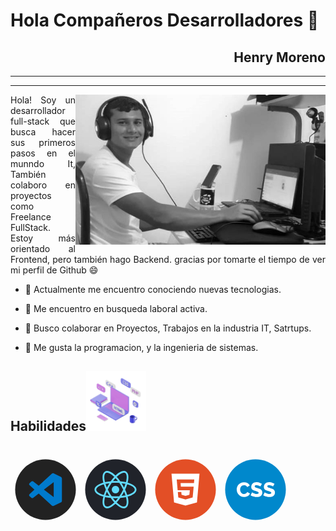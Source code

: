 
<!-- - 🔭 I’m currently working on ...
- 🌱 I’m currently learning ...
- 🤔 I’m looking for help with ...
- 💬 Ask me about ...
- 📫 How to reach me: ...
- 😄 Pronouns: ...
- ⚡ Fun fact: ... -->
 # Hola Compañeros Desarrolladores 👋



<div align="right">

## Henry Moreno
----
----
</div>

<img width="400" height="auto" src="./Henry.jpg" align="right"/>
<p align="justify">   
Hola! Soy un desarrollador full-stack 
que busca hacer sus primeros pasos en el munndo It,
También colaboro en proyectos como Freelance FullStack.
Estoy más orientado al Frontend, pero también hago Backend.
gracias por tomarte el tiempo de ver 
mi perfil de Github 😄 

- 🔭 Actualmente me encuentro conociendo nuevas tecnologias.

- 🌱 Me encuentro en busqueda laboral activa.

- 👯 Busco colaborar en Proyectos, Trabajos en la industria IT, Satrtups.

- 💬 Me gusta la programacion, y la ingenieria de sistemas.
</p>


<!-- link de programacion -->

<h2>Habilidades<img src="./skill.gif" width="96px"></h2>


######


[<?xml version="1.0" encoding="UTF-8" standalone="no"?><!-- Generator: Gravit.io --><svg xmlns="http://www.w3.org/2000/svg" xmlns:xlink="http://www.w3.org/1999/xlink" style="isolation:isolate" viewBox="0 0 150 150" width="112px" height="112px"><defs><clipPath id="_clipPath_nyVmrPhMj6MfkKRCT7IkpyQs9VNX1G3m"><rect width="150" height="150"/></clipPath></defs><g clip-path="url(#_clipPath_nyVmrPhMj6MfkKRCT7IkpyQs9VNX1G3m)"><circle vector-effect="non-scaling-stroke" cx="75" cy="75" r="65" fill="rgb(34,34,34)"/><path d=" M 107.691 47.403 L 93.208 40.434 C 91.53 39.626 89.525 39.967 88.209 41.284 L 60.473 66.587 L 48.393 57.416 C 47.269 56.563 45.696 56.633 44.652 57.583 L 40.776 61.107 C 40.165 61.662 39.817 62.449 39.816 63.274 C 39.816 64.1 40.163 64.887 40.773 65.443 L 51.249 75.001 L 40.773 84.559 C 40.163 85.115 39.816 85.903 39.816 86.728 C 39.817 87.554 40.165 88.341 40.776 88.896 L 44.655 92.417 C 45.699 93.367 47.272 93.437 48.396 92.584 L 60.476 83.413 L 88.212 108.716 C 89.527 110.033 91.531 110.374 93.208 109.566 L 107.697 102.597 C 109.219 101.862 110.185 100.322 110.184 98.633 L 110.184 51.367 C 110.184 49.677 109.215 48.136 107.691 47.403 L 107.691 47.403 Z  M 92.604 90.974 L 71.558 75.001 L 92.604 59.028 L 92.604 90.974 Z " fill="rgb(0,122,204)"/></g></svg>](https://code.visualstudio.com/)[<?xml version="1.0" encoding="UTF-8" standalone="no"?><!-- Generator: Gravit.io --><svg xmlns="http://www.w3.org/2000/svg" xmlns:xlink="http://www.w3.org/1999/xlink" style="isolation:isolate" viewBox="0 0 150 150" width="112px" height="112px"><circle vector-effect="non-scaling-stroke" cx="75" cy="75" r="65" fill="rgb(32,35,42)"/><path d=" M 75 66.977 C 72.134 66.977 69.486 68.506 68.053 70.988 C 66.621 73.469 66.621 76.527 68.053 79.009 C 69.486 81.491 72.134 83.019 75 83.019 C 77.866 83.019 80.514 81.491 81.947 79.009 C 83.379 76.527 83.379 73.469 81.947 70.988 C 80.514 68.506 77.866 66.977 75 66.977 L 75 66.977 Z  M 52.53 90.954 L 50.76 90.504 C 37.567 87.171 30 81.512 30 74.983 C 30 68.454 37.567 62.796 50.76 59.462 L 52.53 59.016 L 53.029 60.771 C 54.365 65.375 56.075 69.862 58.14 74.188 L 58.519 74.987 L 58.14 75.786 C 56.071 80.11 54.362 84.598 53.029 89.203 L 52.53 90.954 Z  M 49.939 63.561 C 39.911 66.377 33.757 70.686 33.757 74.983 C 33.757 79.277 39.911 83.586 49.939 86.406 C 51.165 82.505 52.646 78.69 54.371 74.983 C 52.644 71.277 51.163 67.462 49.939 63.561 L 49.939 63.561 Z  M 97.47 90.954 L 96.971 89.196 C 95.636 84.592 93.925 80.106 91.856 75.782 L 91.478 74.983 L 91.856 74.184 C 93.925 69.859 95.635 65.372 96.971 60.767 L 97.47 59.012 L 99.244 59.458 C 112.433 62.792 120 68.451 120 74.983 C 120 81.516 112.433 87.171 99.244 90.504 L 97.47 90.954 Z  M 95.629 74.983 C 97.429 78.879 98.917 82.708 100.061 86.406 C 110.093 83.586 116.243 79.277 116.243 74.983 C 116.243 70.686 110.089 66.381 100.061 63.561 C 98.837 67.462 97.356 71.277 95.629 74.983 L 95.629 74.983 Z  M 49.912 63.542 L 49.414 61.791 C 45.705 48.718 46.83 39.351 52.5 36.081 C 58.061 32.871 66.99 36.662 76.346 46.266 L 77.621 47.574 L 76.346 48.883 C 73.022 52.339 69.984 56.06 67.264 60.009 L 66.758 60.733 L 65.876 60.808 C 61.091 61.185 56.344 61.95 51.682 63.096 L 49.912 63.542 Z  M 57.022 38.679 C 56.018 38.679 55.129 38.897 54.379 39.328 C 50.651 41.477 49.991 48.947 52.56 59.027 C 56.556 58.138 60.606 57.51 64.684 57.148 C 67.037 53.803 69.607 50.616 72.379 47.608 C 66.529 41.912 60.99 38.679 57.022 38.679 Z  M 92.981 115.037 C 92.977 115.037 92.977 115.037 92.981 115.037 C 87.638 115.037 80.775 111.013 73.654 103.701 L 72.379 102.392 L 73.654 101.083 C 76.977 97.626 80.014 93.904 82.733 89.953 L 83.239 89.229 L 84.116 89.154 C 88.904 88.779 93.653 88.016 98.318 86.871 L 100.088 86.424 L 100.59 88.179 C 104.291 101.244 103.17 110.616 97.5 113.882 C 96.123 114.661 94.563 115.059 92.981 115.037 Z  M 77.621 102.358 C 83.471 108.054 89.01 111.287 92.977 111.287 L 92.981 111.287 C 93.983 111.287 94.875 111.069 95.621 110.638 C 99.349 108.489 100.013 101.016 97.44 90.936 C 93.443 91.826 89.392 92.454 85.312 92.814 C 82.963 96.162 80.393 99.35 77.621 102.358 L 77.621 102.358 Z  M 100.088 63.542 L 98.318 63.096 C 93.654 61.947 88.904 61.182 84.116 60.808 L 83.239 60.733 L 82.733 60.009 C 80.015 56.059 76.979 52.338 73.654 48.883 L 72.379 47.574 L 73.654 46.266 C 83.006 36.666 91.931 32.874 97.5 36.081 C 103.17 39.351 104.295 48.718 100.59 61.787 L 100.088 63.542 Z  M 85.313 57.148 C 89.595 57.538 93.664 58.172 97.44 59.027 C 100.013 48.947 99.349 41.477 95.621 39.328 C 91.916 37.187 84.953 40.468 77.621 47.608 C 80.392 50.616 82.961 53.803 85.312 57.148 L 85.313 57.148 Z  M 57.022 115.037 C 55.439 115.06 53.878 114.661 52.5 113.882 C 46.83 110.616 45.705 101.248 49.414 88.179 L 49.909 86.424 L 51.679 86.871 C 56.01 87.962 60.787 88.731 65.873 89.154 L 66.754 89.229 L 67.256 89.953 C 69.977 93.903 73.015 97.625 76.339 101.083 L 77.614 102.392 L 76.339 103.701 C 69.221 111.013 62.359 115.037 57.022 115.037 Z  M 52.56 90.936 C 49.988 101.016 50.651 108.489 54.379 110.638 C 58.08 112.749 65.04 109.494 72.379 102.358 C 69.608 99.348 67.038 96.16 64.684 92.814 C 60.606 92.454 56.556 91.826 52.56 90.936 L 52.56 90.936 Z  M 75 93.291 C 71.914 93.291 68.741 93.156 65.565 92.893 L 64.684 92.818 L 64.178 92.094 C 62.381 89.513 60.692 86.858 59.115 84.137 C 57.543 81.414 56.084 78.626 54.742 75.782 L 54.368 74.983 L 54.743 74.184 C 56.084 71.34 57.543 68.553 59.115 65.829 C 60.668 63.144 62.374 60.467 64.178 57.872 L 64.684 57.148 L 65.565 57.073 C 71.845 56.541 78.159 56.541 84.439 57.073 L 85.316 57.148 L 85.819 57.872 C 89.416 63.036 92.573 68.493 95.258 74.184 L 95.636 74.983 L 95.258 75.782 C 92.579 81.477 89.422 86.934 85.819 92.094 L 85.316 92.818 L 84.439 92.893 C 81.263 93.156 78.086 93.291 75 93.291 Z  M 66.761 89.226 C 72.311 89.642 77.689 89.642 83.243 89.226 C 86.343 84.693 89.096 79.932 91.477 74.983 C 89.1 70.032 86.346 65.27 83.239 60.741 C 77.754 60.324 72.246 60.324 66.761 60.741 C 63.653 65.269 60.898 70.031 58.523 74.983 C 60.907 79.931 63.661 84.692 66.761 89.226 L 66.761 89.226 Z " fill="rgb(97,218,251)"/></svg>](https://es.reactjs.org/)[<?xml version="1.0" encoding="UTF-8" standalone="no"?><!-- Generator: Gravit.io --><svg xmlns="http://www.w3.org/2000/svg" xmlns:xlink="http://www.w3.org/1999/xlink" style="isolation:isolate" viewBox="0 0 150 150" width="112px" height="112px"><circle vector-effect="non-scaling-stroke" cx="75" cy="75" r="65" fill="rgb(227,79,38)"/><path d=" M 45 40.714 L 105 40.714 L 99.543 102.323 L 74.934 109.286 L 50.466 102.32 L 45 40.714 Z  M 65.089 68.571 L 64.426 60.806 L 93.166 60.814 L 93.823 53.323 L 56.177 53.314 L 58.171 76.2 L 84.246 76.2 L 83.314 85.989 L 75 88.286 L 66.557 85.971 L 66.02 79.943 L 58.566 79.943 L 59.509 91.86 L 75 96.003 L 90.369 91.88 L 92.494 68.574 L 65.089 68.574 L 65.089 68.571 Z " fill="rgb(255,255,255)"/></svg>](https://developer.mozilla.org/es/docs/Web/HTML)[<?xml version="1.0" encoding="UTF-8" standalone="no"?><!-- Generator: Gravit.io --><svg xmlns="http://www.w3.org/2000/svg" xmlns:xlink="http://www.w3.org/1999/xlink" style="isolation:isolate" viewBox="0 0 150 150" width="112px" height="112px"><circle vector-effect="non-scaling-stroke" cx="75" cy="75" r="65" fill="rgb(0,136,204)"/><path d=" M 34.688 74.648 L 34.688 74.648 L 34.688 74.648 Q 34.688 71.832 35.744 69.038 L 35.744 69.038 L 35.744 69.038 Q 36.8 66.244 38.824 64.044 L 38.824 64.044 L 38.824 64.044 Q 40.848 61.844 43.752 60.48 L 43.752 60.48 L 43.752 60.48 Q 46.656 59.116 50.352 59.116 L 50.352 59.116 L 50.352 59.116 Q 54.752 59.116 57.986 61.008 L 57.986 61.008 L 57.986 61.008 Q 61.22 62.9 62.804 65.936 L 62.804 65.936 L 57.26 69.808 L 57.26 69.808 Q 56.732 68.576 55.918 67.762 L 55.918 67.762 L 55.918 67.762 Q 55.104 66.948 54.136 66.442 L 54.136 66.442 L 54.136 66.442 Q 53.168 65.936 52.156 65.738 L 52.156 65.738 L 52.156 65.738 Q 51.144 65.54 50.176 65.54 L 50.176 65.54 L 50.176 65.54 Q 48.108 65.54 46.568 66.376 L 46.568 66.376 L 46.568 66.376 Q 45.028 67.212 44.016 68.532 L 44.016 68.532 L 44.016 68.532 Q 43.004 69.852 42.52 71.524 L 42.52 71.524 L 42.52 71.524 Q 42.036 73.196 42.036 74.912 L 42.036 74.912 L 42.036 74.912 Q 42.036 76.76 42.608 78.476 L 42.608 78.476 L 42.608 78.476 Q 43.18 80.192 44.258 81.512 L 44.258 81.512 L 44.258 81.512 Q 45.336 82.832 46.854 83.602 L 46.854 83.602 L 46.854 83.602 Q 48.372 84.372 50.264 84.372 L 50.264 84.372 L 50.264 84.372 Q 51.232 84.372 52.266 84.13 L 52.266 84.13 L 52.266 84.13 Q 53.3 83.888 54.246 83.382 L 54.246 83.382 L 54.246 83.382 Q 55.192 82.876 55.984 82.062 L 55.984 82.062 L 55.984 82.062 Q 56.776 81.248 57.26 80.06 L 57.26 80.06 L 63.156 83.536 L 63.156 83.536 Q 62.452 85.252 61.066 86.616 L 61.066 86.616 L 61.066 86.616 Q 59.68 87.98 57.876 88.904 L 57.876 88.904 L 57.876 88.904 Q 56.072 89.828 54.048 90.312 L 54.048 90.312 L 54.048 90.312 Q 52.024 90.796 50.088 90.796 L 50.088 90.796 L 50.088 90.796 Q 46.7 90.796 43.862 89.41 L 43.862 89.41 L 43.862 89.41 Q 41.024 88.024 38.978 85.736 L 38.978 85.736 L 38.978 85.736 Q 36.932 83.448 35.81 80.544 L 35.81 80.544 L 35.81 80.544 Q 34.688 77.64 34.688 74.648 Z  M 88.676 62.46 L 85.508 68.444 L 85.508 68.444 Q 85.376 68.268 84.584 67.784 L 84.584 67.784 L 84.584 67.784 Q 83.792 67.3 82.604 66.772 L 82.604 66.772 L 82.604 66.772 Q 81.416 66.244 80.008 65.848 L 80.008 65.848 L 80.008 65.848 Q 78.6 65.452 77.192 65.452 L 77.192 65.452 L 77.192 65.452 Q 73.32 65.452 73.32 68.048 L 73.32 68.048 L 73.32 68.048 Q 73.32 68.84 73.738 69.368 L 73.738 69.368 L 73.738 69.368 Q 74.156 69.896 74.97 70.314 L 74.97 70.314 L 74.97 70.314 Q 75.784 70.732 77.016 71.084 L 77.016 71.084 L 77.016 71.084 Q 78.248 71.436 79.876 71.876 L 79.876 71.876 L 79.876 71.876 Q 82.12 72.492 83.924 73.218 L 83.924 73.218 L 83.924 73.218 Q 85.728 73.944 86.982 75.022 L 86.982 75.022 L 86.982 75.022 Q 88.236 76.1 88.918 77.64 L 88.918 77.64 L 88.918 77.64 Q 89.6 79.18 89.6 81.336 L 89.6 81.336 L 89.6 81.336 Q 89.6 83.976 88.61 85.802 L 88.61 85.802 L 88.61 85.802 Q 87.62 87.628 85.992 88.75 L 85.992 88.75 L 85.992 88.75 Q 84.364 89.872 82.252 90.378 L 82.252 90.378 L 82.252 90.378 Q 80.14 90.884 77.896 90.884 L 77.896 90.884 L 77.896 90.884 Q 76.18 90.884 74.376 90.62 L 74.376 90.62 L 74.376 90.62 Q 72.572 90.356 70.856 89.85 L 70.856 89.85 L 70.856 89.85 Q 69.14 89.344 67.534 88.64 L 67.534 88.64 L 67.534 88.64 Q 65.928 87.936 64.564 87.012 L 64.564 87.012 L 67.732 80.72 L 67.732 80.72 Q 67.908 80.94 68.876 81.556 L 68.876 81.556 L 68.876 81.556 Q 69.844 82.172 71.274 82.788 L 71.274 82.788 L 71.274 82.788 Q 72.704 83.404 74.464 83.888 L 74.464 83.888 L 74.464 83.888 Q 76.224 84.372 78.028 84.372 L 78.028 84.372 L 78.028 84.372 Q 81.856 84.372 81.856 82.04 L 81.856 82.04 L 81.856 82.04 Q 81.856 81.16 81.284 80.588 L 81.284 80.588 L 81.284 80.588 Q 80.712 80.016 79.7 79.554 L 79.7 79.554 L 79.7 79.554 Q 78.688 79.092 77.302 78.696 L 77.302 78.696 L 77.302 78.696 Q 75.916 78.3 74.288 77.816 L 74.288 77.816 L 74.288 77.816 Q 72.132 77.156 70.548 76.386 L 70.548 76.386 L 70.548 76.386 Q 68.964 75.616 67.93 74.604 L 67.93 74.604 L 67.93 74.604 Q 66.896 73.592 66.39 72.272 L 66.39 72.272 L 66.39 72.272 Q 65.884 70.952 65.884 69.192 L 65.884 69.192 L 65.884 69.192 Q 65.884 66.728 66.808 64.836 L 66.808 64.836 L 66.808 64.836 Q 67.732 62.944 69.316 61.646 L 69.316 61.646 L 69.316 61.646 Q 70.9 60.348 72.99 59.688 L 72.99 59.688 L 72.99 59.688 Q 75.08 59.028 77.412 59.028 L 77.412 59.028 L 77.412 59.028 Q 79.04 59.028 80.624 59.336 L 80.624 59.336 L 80.624 59.336 Q 82.208 59.644 83.66 60.128 L 83.66 60.128 L 83.66 60.128 Q 85.112 60.612 86.366 61.228 L 86.366 61.228 L 86.366 61.228 Q 87.62 61.844 88.676 62.46 L 88.676 62.46 L 88.676 62.46 Z  M 115.736 62.46 L 112.568 68.444 L 112.568 68.444 Q 112.436 68.268 111.644 67.784 L 111.644 67.784 L 111.644 67.784 Q 110.852 67.3 109.664 66.772 L 109.664 66.772 L 109.664 66.772 Q 108.476 66.244 107.068 65.848 L 107.068 65.848 L 107.068 65.848 Q 105.66 65.452 104.252 65.452 L 104.252 65.452 L 104.252 65.452 Q 100.38 65.452 100.38 68.048 L 100.38 68.048 L 100.38 68.048 Q 100.38 68.84 100.798 69.368 L 100.798 69.368 L 100.798 69.368 Q 101.216 69.896 102.03 70.314 L 102.03 70.314 L 102.03 70.314 Q 102.844 70.732 104.076 71.084 L 104.076 71.084 L 104.076 71.084 Q 105.308 71.436 106.936 71.876 L 106.936 71.876 L 106.936 71.876 Q 109.18 72.492 110.984 73.218 L 110.984 73.218 L 110.984 73.218 Q 112.788 73.944 114.042 75.022 L 114.042 75.022 L 114.042 75.022 Q 115.296 76.1 115.978 77.64 L 115.978 77.64 L 115.978 77.64 Q 116.66 79.18 116.66 81.336 L 116.66 81.336 L 116.66 81.336 Q 116.66 83.976 115.67 85.802 L 115.67 85.802 L 115.67 85.802 Q 114.68 87.628 113.052 88.75 L 113.052 88.75 L 113.052 88.75 Q 111.424 89.872 109.312 90.378 L 109.312 90.378 L 109.312 90.378 Q 107.2 90.884 104.956 90.884 L 104.956 90.884 L 104.956 90.884 Q 103.24 90.884 101.436 90.62 L 101.436 90.62 L 101.436 90.62 Q 99.632 90.356 97.916 89.85 L 97.916 89.85 L 97.916 89.85 Q 96.2 89.344 94.594 88.64 L 94.594 88.64 L 94.594 88.64 Q 92.988 87.936 91.624 87.012 L 91.624 87.012 L 94.792 80.72 L 94.792 80.72 Q 94.968 80.94 95.936 81.556 L 95.936 81.556 L 95.936 81.556 Q 96.904 82.172 98.334 82.788 L 98.334 82.788 L 98.334 82.788 Q 99.764 83.404 101.524 83.888 L 101.524 83.888 L 101.524 83.888 Q 103.284 84.372 105.088 84.372 L 105.088 84.372 L 105.088 84.372 Q 108.916 84.372 108.916 82.04 L 108.916 82.04 L 108.916 82.04 Q 108.916 81.16 108.344 80.588 L 108.344 80.588 L 108.344 80.588 Q 107.772 80.016 106.76 79.554 L 106.76 79.554 L 106.76 79.554 Q 105.748 79.092 104.362 78.696 L 104.362 78.696 L 104.362 78.696 Q 102.976 78.3 101.348 77.816 L 101.348 77.816 L 101.348 77.816 Q 99.192 77.156 97.608 76.386 L 97.608 76.386 L 97.608 76.386 Q 96.024 75.616 94.99 74.604 L 94.99 74.604 L 94.99 74.604 Q 93.956 73.592 93.45 72.272 L 93.45 72.272 L 93.45 72.272 Q 92.944 70.952 92.944 69.192 L 92.944 69.192 L 92.944 69.192 Q 92.944 66.728 93.868 64.836 L 93.868 64.836 L 93.868 64.836 Q 94.792 62.944 96.376 61.646 L 96.376 61.646 L 96.376 61.646 Q 97.96 60.348 100.05 59.688 L 100.05 59.688 L 100.05 59.688 Q 102.14 59.028 104.472 59.028 L 104.472 59.028 L 104.472 59.028 Q 106.1 59.028 107.684 59.336 L 107.684 59.336 L 107.684 59.336 Q 109.268 59.644 110.72 60.128 L 110.72 60.128 L 110.72 60.128 Q 112.172 60.612 113.426 61.228 L 113.426 61.228 L 113.426 61.228 Q 114.68 61.844 115.736 62.46 L 115.736 62.46 L 115.736 62.46 Z " fill="rgb(255,255,255)"/></svg>](https://developer.mozilla.org/es/docs/Web/CSS)















<!-- link de redesde sociales -->


<!-- link de  -->
